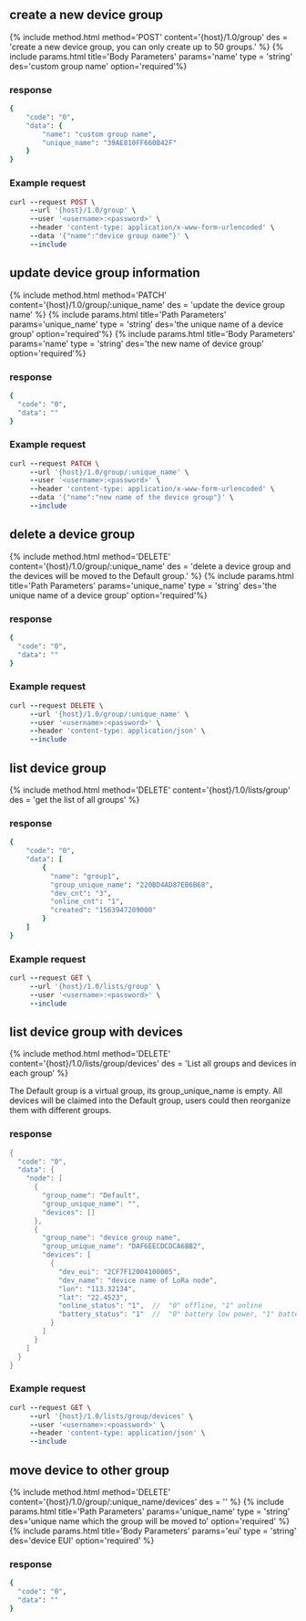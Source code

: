 ## create a new device group

{% include method.html method='POST' content='{host}/1.0/group' des = 'create a new device group, you can only create up to 50 groups.' %}
{% include params.html title='Body Parameters' params='name' type = 'string' des='custom group name' option='required'%}
### response
```ruby
{
    "code": "0",
    "data": {
        "name": "custom group name",
        "unique_name": "39AE810FF660B42F"
    }
}
```
### Example request
```ruby
curl --request POST \
     --url '{host}/1.0/group' \
     --user '<username>:<password>' \
     --header 'content-type: application/x-www-form-urlencoded' \
     --data '{"name":"device group name"}' \
     --include
```

## update device group information

{% include method.html method='PATCH' content='{host}/1.0/group/:unique_name' des = 'update the device group name' %}
{% include params.html title='Path Parameters' params='unique_name' type = 'string' des='the unique name of a device group' option='required'%}
{% include params.html title='Body Parameters' params='name' type = 'string' des='the new name of device group' option='required'%}
### response
```ruby
{
  "code": "0",
  "data": ""
}
```
### Example request
```ruby
curl --request PATCH \
     --url '{host}/1.0/group/:unique_name' \
     --user '<username>:<password>' \
     --header 'content-type: application/x-www-form-urlencoded' \
     --data '{"name":"new name of the device group"}' \
     --include
```

## delete a device group

{% include method.html method='DELETE' content='{host}/1.0/group/:unique_name' des = 'delete a device group and the devices will be moved to the Default group.' %}
{% include params.html title='Path Parameters' params='unique_name' type = 'string' des='the unique name of a device group' option='required'%}
### response
```ruby
{
  "code": "0",
  "data": ""
}
```
### Example request
```ruby
curl --request DELETE \
     --url '{host}/1.0/group/:unique_name' \
     --user '<username>:<password>' \
     --header 'content-type: application/json' \
     --include
```

## list device group

{% include method.html method='DELETE' content='{host}/1.0/lists/group' des = 'get the list of all groups' %}
### response
```ruby
{
    "code": "0",
    "data": [
        {
          "name": "group1",
          "group_unique_name": "220BD4AD87EB6B68",
          "dev_cnt": "3",
          "online_cnt": "1",
          "created": "1563947209000"
        }
    ]
}
```
### Example request
```ruby
curl --request GET \
     --url '{host}/1.0/lists/group' \
     --user '<username>:<password>' \
     --include
```

## list device group with devices

{% include method.html method='DELETE' content='{host}/1.0/lists/group/devices' des = 'List all groups and devices in each group' %}

The Default group is a virtual group, its group_unique_name is empty. All devices will be claimed into the Default group, users could then reorganize them with different groups.
### response
```java
{
  "code": "0",
  "data": {
    "node": [
      {
        "group_name": "Default",
        "group_unique_name": "",
        "devices": []
      },
      {
        "group_name": "device group name",
        "group_unique_name": "DAF6EECDCDCA6BB2",
        "devices": [
          {
            "dev_eui": "2CF7F12004100005",
            "dev_name": "device name of LoRa node",
            "lon": "113.32134",
            "lat": "22.4523",
            "online_status": "1",  //  "0" offline, "1" online 
            "battery_status": "1"  //  "0" battery low power, "1" battery power OK
          }
        ]
      }
    ]
  }
}
```
### Example request
```ruby
curl --request GET \
     --url '{host}/1.0/lists/group/devices' \
     --user '<username>:<poassword>' \
     --header 'content-type: application/json' \
     --include
```

## move device to other group

{% include method.html method='DELETE' content='{host}/1.0/group/:unique_name/devices' des = '' %}
{% include params.html title='Path Parameters' params='unique_name' type = 'string' des='unique name which the group will be moved to' option='required' %}
{% include params.html title='Body Parameters' params='eui' type = 'string' des='device EUI' option='required' %}
### response
```ruby
{
  "code": "0",
  "data": ""
}
```
